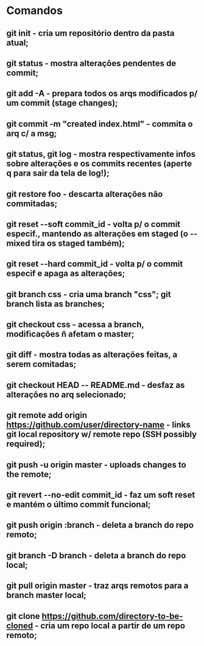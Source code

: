 # Comandos
## git init - cria um repositório dentro da pasta atual;
## git status - mostra alterações pendentes de commit;
## git add -A - prepara todos os arqs modificados p/ um commit (stage changes);
## git commit -m "created index.html" - commita o arq c/ a msg;
## git status, git log - mostra respectivamente infos sobre alterações e os commits recentes (aperte q para sair da tela de log!);
## git restore foo - descarta alterações não commitadas;
## git reset --soft commit_id - volta p/ o commit especif., mantendo as alterações em staged (o --mixed tira os staged também);
## git reset --hard commit_id - volta p/ o commit especif e apaga as alterações;
## git branch css - cria uma branch "css"; git branch lista as branches;
## git checkout css - acessa a branch, modificações ñ afetam o master;
## git diff - mostra todas as alterações feitas, a serem comitadas;
## git checkout HEAD -- README.md - desfaz as alterações no arq selecionado;
## git remote add origin https://github.com/user/directory-name - links git local repository w/ remote repo (SSH possibly required);
## git push -u origin master - uploads changes to the remote;
## git revert --no-edit commit_id - faz um soft reset e mantém o último commit funcional;
## git push origin :branch - deleta a branch do repo remoto;
## git branch -D branch - deleta a branch do repo local;
## git pull origin master - traz arqs remotos para a branch master local;
## git clone https://github.com/directory-to-be-cloned - cria um repo local a partir de um repo remoto;
